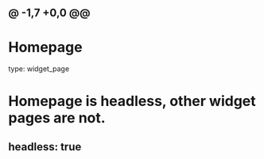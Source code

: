 @ -1,7 +0,0 @@
---
# Homepage
type: widget_page

# Homepage is headless, other widget pages are not.
headless: true
---
